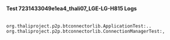 #### Test 7231433049e1ea4_thali07_LGE-LG-H815 Logs


```

org.thaliproject.p2p.btconnectorlib.ApplicationTest:..
org.thaliproject.p2p.btconnectorlib.ConnectionManagerTest:,
```
